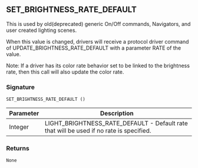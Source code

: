 ## SET\_BRIGHTNESS\_RATE\_DEFAULT

This is used by old(deprecated) generic On/Off commands, Navigators, and user created lighting scenes.

When this value is changed, drivers will receive a protocol driver command of UPDATE\_BRIGHTNESS\_RATE\_DEFAULT with a parameter RATE of the value.

Note: If a driver has its color rate behavior set to be linked to the brightness rate, then this call will also update the color rate.


### Signature

`SET_BRIGHTNESS_RATE_DEFAULT ()`


| Parameter | Description |
| --- | --- |
| Integer | LIGHT\_BRIGHTNESS\_RATE\_DEFAULT - Default rate that will be used if no rate is specified. |

### Returns

`None`
